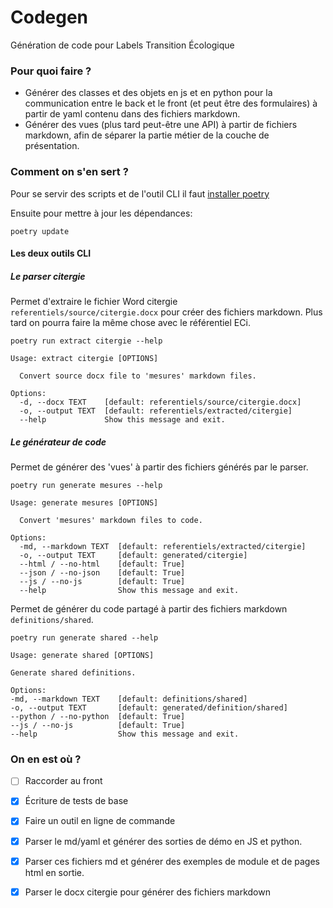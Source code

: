 # Codegen
Génération de code pour Labels Transition Écologique

### Pour quoi faire ?
- Générer des classes et des objets en js et en python pour la communication entre le back et le front (et peut être des formulaires) à partir de yaml contenu dans des fichiers markdown.
- Générer des vues (plus tard peut-être une API) à partir de fichiers markdown, afin de séparer la partie métier de la couche de présentation.

### Comment on s'en sert ?
Pour se servir des scripts et de l'outil CLI il faut [installer poetry](https://python-poetry.org/docs/#installation)

Ensuite pour mettre à jour les dépendances:
```shell
poetry update
```

#### Les deux outils CLI

##### Le parser citergie
Permet d'extraire le fichier Word citergie `referentiels/source/citergie.docx`  pour créer des fichiers markdown.
Plus tard on pourra faire la même chose avec le référentiel ECi.

```shell
poetry run extract citergie --help
```
```
Usage: extract citergie [OPTIONS]

  Convert source docx file to 'mesures' markdown files.

Options:
  -d, --docx TEXT    [default: referentiels/source/citergie.docx]
  -o, --output TEXT  [default: referentiels/extracted/citergie]
  --help             Show this message and exit.

```

##### Le générateur de code
Permet de générer des 'vues' à partir des fichiers générés par le parser.

```shell
poetry run generate mesures --help
```
```
Usage: generate mesures [OPTIONS]

  Convert 'mesures' markdown files to code.

Options:
  -md, --markdown TEXT  [default: referentiels/extracted/citergie]
  -o, --output TEXT     [default: generated/citergie]
  --html / --no-html    [default: True]
  --json / --no-json    [default: True]
  --js / --no-js        [default: True]
  --help                Show this message and exit.
```

Permet de générer du code partagé à partir des fichiers markdown `definitions/shared`.
```shell
poetry run generate shared --help
```
```
Usage: generate shared [OPTIONS]

Generate shared definitions.

Options:
-md, --markdown TEXT    [default: definitions/shared]
-o, --output TEXT       [default: generated/definition/shared]
--python / --no-python  [default: True]
--js / --no-js          [default: True]
--help                  Show this message and exit.
```

### On en est où ?
-[ ] Raccorder au front
-[x] Écriture de tests de base
-[x] Faire un outil en ligne de commande
-[x] Parser le md/yaml et générer des sorties de démo en JS et python.
-[x] Parser ces fichiers md et générer des exemples de module et de pages html en sortie.
-[X] Parser le docx citergie pour générer des fichiers markdown


